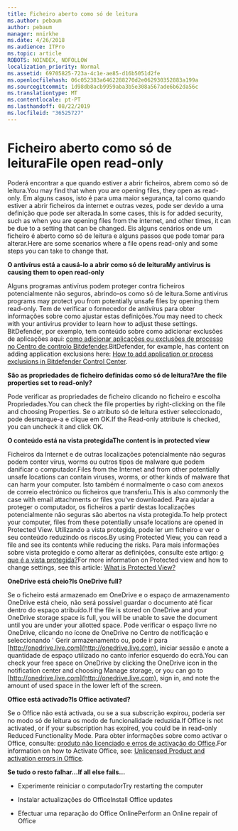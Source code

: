 ```yaml
---
title: Ficheiro aberto como só de leitura
ms.author: pebaum
author: pebaum
manager: mnirkhe
ms.date: 4/26/2018
ms.audience: ITPro
ms.topic: article
ROBOTS: NOINDEX, NOFOLLOW
localization_priority: Normal
ms.assetid: 69705825-723a-4c1e-ae85-d16b5051d2fe
ms.openlocfilehash: 06c052383a6462288270d2e062930352883a199a
ms.sourcegitcommit: 1d98db8acb9959aba3b5e308a567ade6b62da56c
ms.translationtype: MT
ms.contentlocale: pt-PT
ms.lasthandoff: 08/22/2019
ms.locfileid: "36525727"
---
```

# <a name="file-open-read-only"></a><span data-ttu-id="2be80-102">Ficheiro aberto como só de leitura</span><span class="sxs-lookup"><span data-stu-id="2be80-102">File open read-only</span></span>

<span data-ttu-id="2be80-103">Poderá encontrar a que quando estiver a abrir ficheiros, abrem como só de leitura.</span><span class="sxs-lookup"><span data-stu-id="2be80-103">You may find that when you are opening files, they open as read-only.</span></span> <span data-ttu-id="2be80-104">Em alguns casos, isto é para uma maior segurança, tal como quando estiver a abrir ficheiros da internet e outras vezes, pode ser devido a uma definição que pode ser alterada.</span><span class="sxs-lookup"><span data-stu-id="2be80-104">In some cases, this is for added security, such as when you are opening files from the internet, and other times, it can be due to a setting that can be changed.</span></span> <span data-ttu-id="2be80-105">Eis alguns cenários onde um ficheiro é aberto como só de leitura e alguns passos que pode tomar para alterar.</span><span class="sxs-lookup"><span data-stu-id="2be80-105">Here are some scenarios where a file opens read-only and some steps you can take to change that.</span></span>
  
 <span data-ttu-id="2be80-106">**O antivírus está a causá-lo a abrir como só de leitura**</span><span class="sxs-lookup"><span data-stu-id="2be80-106">**My antivirus is causing them to open read-only**</span></span>
  
<span data-ttu-id="2be80-107">Alguns programas antivírus podem proteger contra ficheiros potencialmente não seguros, abrindo-os como só de leitura.</span><span class="sxs-lookup"><span data-stu-id="2be80-107">Some antivirus programs may protect you from potentially unsafe files by opening them read-only.</span></span> <span data-ttu-id="2be80-108">Tem de verificar o fornecedor de antivírus para obter informações sobre como ajustar estas definições.</span><span class="sxs-lookup"><span data-stu-id="2be80-108">You may need to check with your antivirus provider to learn how to adjust these settings.</span></span> <span data-ttu-id="2be80-109">BitDefender, por exemplo, tem conteúdo sobre como adicionar exclusões de aplicações aqui: [como adicionar aplicações ou exclusões de processo no Centro de controlo Bitdefender](https://www.bitdefender.com/support/how-to-add-application-or-process-exclusions-in-bitdefender-control-center-1119.mdl).</span><span class="sxs-lookup"><span data-stu-id="2be80-109">BitDefender, for example, has content on adding application exclusions here: [How to add application or process exclusions in Bitdefender Control Center](https://www.bitdefender.com/support/how-to-add-application-or-process-exclusions-in-bitdefender-control-center-1119.mdl).</span></span>
  
 <span data-ttu-id="2be80-110">**São as propriedades de ficheiro definidas como só de leitura?**</span><span class="sxs-lookup"><span data-stu-id="2be80-110">**Are the file properties set to read-only?**</span></span>
  
<span data-ttu-id="2be80-111">Pode verificar as propriedades de ficheiro clicando no ficheiro e escolha Propriedades.</span><span class="sxs-lookup"><span data-stu-id="2be80-111">You can check the file properties by right-clicking on the file and choosing Properties.</span></span> <span data-ttu-id="2be80-112">Se o atributo só de leitura estiver seleccionado, pode desmarque-a e clique em OK.</span><span class="sxs-lookup"><span data-stu-id="2be80-112">If the Read-only attribute is checked, you can uncheck it and click OK.</span></span>
  
 <span data-ttu-id="2be80-113">**O conteúdo está na vista protegida**</span><span class="sxs-lookup"><span data-stu-id="2be80-113">**The content is in protected view**</span></span>
  
<span data-ttu-id="2be80-114">Ficheiros da Internet e de outras localizações potencialmente não seguras podem conter vírus, worms ou outros tipos de malware que podem danificar o computador.</span><span class="sxs-lookup"><span data-stu-id="2be80-114">Files from the Internet and from other potentially unsafe locations can contain viruses, worms, or other kinds of malware that can harm your computer.</span></span> <span data-ttu-id="2be80-115">Isto também é normalmente o caso com anexos de correio electrónico ou ficheiros que transferiu.</span><span class="sxs-lookup"><span data-stu-id="2be80-115">This is also commonly the case with email attachments or files you've downloaded.</span></span> <span data-ttu-id="2be80-116">Para ajudar a proteger o computador, os ficheiros a partir destas localizações potencialmente não seguras são abertos na vista protegida.</span><span class="sxs-lookup"><span data-stu-id="2be80-116">To help protect your computer, files from these potentially unsafe locations are opened in Protected View.</span></span> <span data-ttu-id="2be80-117">Utilizando a vista protegida, pode ler um ficheiro e ver o seu conteúdo reduzindo os riscos.</span><span class="sxs-lookup"><span data-stu-id="2be80-117">By using Protected View, you can read a file and see its contents while reducing the risks.</span></span> <span data-ttu-id="2be80-118">Para mais informações sobre vista protegido e como alterar as definições, consulte este artigo: [o que é a vista protegida?](https://support.office.com/article/d6f09ac7-e6b9-4495-8e43-2bbcdbcb6653)</span><span class="sxs-lookup"><span data-stu-id="2be80-118">For more information on Protected view and how to change settings, see this article: [What is Protected View?](https://support.office.com/article/d6f09ac7-e6b9-4495-8e43-2bbcdbcb6653)</span></span>
  
 <span data-ttu-id="2be80-119">**OneDrive está cheio?**</span><span class="sxs-lookup"><span data-stu-id="2be80-119">**Is OneDrive full?**</span></span>
  
<span data-ttu-id="2be80-120">Se o ficheiro está armazenado em OneDrive e o espaço de armazenamento OneDrive está cheio, não será possível guardar o documento até ficar dentro do espaço atribuído.</span><span class="sxs-lookup"><span data-stu-id="2be80-120">If the file is stored on OneDrive and your OneDrive storage space is full, you will be unable to save the document until you are under your allotted space.</span></span> <span data-ttu-id="2be80-121">Pode verificar o espaço livre no OneDrive, clicando no ícone de OneDrive no Centro de notificação e seleccionando ' Gerir armazenamento ou, pode ir para [http://onedrive.live.com](http://onedrive.live.com), iniciar sessão e anote a quantidade de espaço utilizado no canto inferior esquerdo do ecrã.</span><span class="sxs-lookup"><span data-stu-id="2be80-121">You can check your free space on OneDrive by clicking the OneDrive icon in the notification center and choosing Manage storage, or you can go to [http://onedrive.live.com](http://onedrive.live.com), sign in, and note the amount of used space in the lower left of the screen.</span></span>
  
 <span data-ttu-id="2be80-122">**Office está activado?**</span><span class="sxs-lookup"><span data-stu-id="2be80-122">**Is Office activated?**</span></span>
  
<span data-ttu-id="2be80-123">Se o Office não está activada, ou se a sua subscrição expirou, poderia ser no modo só de leitura os modo de funcionalidade reduzida.</span><span class="sxs-lookup"><span data-stu-id="2be80-123">If Office is not activated, or if your subscription has expired, you could be in read-only Reduced Functionality Mode.</span></span> <span data-ttu-id="2be80-124">Para obter informações sobre como activar o Office, consulte: [produto não licenciado e erros de activação do Office](https://support.office.com/article/0d23d3c0-c19c-4b2f-9845-5344fedc4380).</span><span class="sxs-lookup"><span data-stu-id="2be80-124">For information on how to Activate Office, see: [Unlicensed Product and activation errors in Office](https://support.office.com/article/0d23d3c0-c19c-4b2f-9845-5344fedc4380).</span></span>
  
 <span data-ttu-id="2be80-125">**Se tudo o resto falhar...**</span><span class="sxs-lookup"><span data-stu-id="2be80-125">**If all else fails...**</span></span>
  
- <span data-ttu-id="2be80-126">Experimente reiniciar o computador</span><span class="sxs-lookup"><span data-stu-id="2be80-126">Try restarting the computer</span></span>
    
- <span data-ttu-id="2be80-127">Instalar actualizações do Office</span><span class="sxs-lookup"><span data-stu-id="2be80-127">Install Office updates</span></span>
    
- <span data-ttu-id="2be80-128">Efectuar uma reparação do Office Online</span><span class="sxs-lookup"><span data-stu-id="2be80-128">Perform an Online repair of Office</span></span>
    

